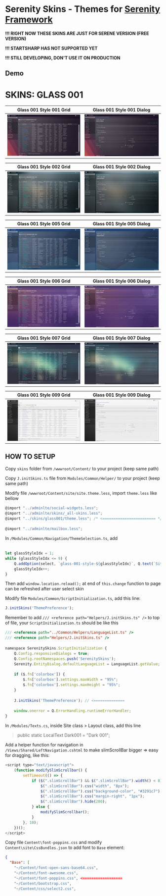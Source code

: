 # Serenity Skins - Themes for [Serenity Framework](https://github.com/volkanceylan/Serenity)

**!!! RIGHT NOW THESE SKINS ARE JUST FOR SERENE VERSION (FREE VERSION)**

**!!! STARTSHARP HAS NOT SUPPORTED YET**

**!!! STILL DEVELOPING, DON'T USE IT ON PRODUCTION**

## Demo

# SKINS: GLASS 001

**Glass 001 Style 001 Grid**             |  **Glass 001 Style 001 Dialog**
:-------------------------:|:-------------------------:
![Glass 001 Style 001 Grid](https://github.com/minhhungit/SerenitySkins/blob/main/assets/images/glass-001-ver2/img-001.jpg?raw=true)  |  ![Glass 001 Style 001 Dialog](https://github.com/minhhungit/SerenitySkins/blob/main/assets/images/glass-001-ver2/img-002.jpg?raw=true)

**Glass 001 Style 002 Grid**             |  **Glass 001 Style 002 Dialog**
:-------------------------:|:-------------------------:
![Glass 001 Style 002 Grid](https://github.com/minhhungit/SerenitySkins/blob/main/assets/images/glass-001-ver2/img-003.jpg?raw=true)  |  ![Glass 001 Style 002 Dialog](https://github.com/minhhungit/SerenitySkins/blob/main/assets/images/glass-001-ver2/img-004.jpg?raw=true)

**Glass 001 Style 005 Grid**             |  **Glass 001 Style 005 Dialog**
:-------------------------:|:-------------------------:
![Glass 001 Style 005 Grid](https://github.com/minhhungit/SerenitySkins/blob/main/assets/images/glass-001-ver2/img-005.jpg?raw=true)  |  ![Glass 001 Style 005 Dialog](https://github.com/minhhungit/SerenitySkins/blob/main/assets/images/glass-001-ver2/img-006.jpg?raw=true)

**Glass 001 Style 006 Grid**             |  **Glass 001 Style 006 Dialog**
:-------------------------:|:-------------------------:
![Glass 001 Style 006 Grid](https://github.com/minhhungit/SerenitySkins/blob/main/assets/images/glass-001-ver2/img-007.jpg?raw=true)  |  ![Glass 001 Style 006 Dialog](https://github.com/minhhungit/SerenitySkins/blob/main/assets/images/glass-001-ver2/img-008.jpg?raw=true)

**Glass 001 Style 007 Grid**             |  **Glass 001 Style 007 Dialog**
:-------------------------:|:-------------------------:
![Glass 001 Style 007 Grid](https://github.com/minhhungit/SerenitySkins/blob/main/assets/images/glass-001-ver2/img-009.jpg?raw=true)  |  ![Glass 001 Style 007 Dialog](https://github.com/minhhungit/SerenitySkins/blob/main/assets/images/glass-001-ver2/img-010.jpg?raw=true)

**Glass 001 Style 009 Grid**             |  **Glass 001 Style 009 Dialog**
:-------------------------:|:-------------------------:
![Glass 001 Style 009 Grid](https://github.com/minhhungit/SerenitySkins/blob/main/assets/images/glass-001-ver2/img-011.jpg?raw=true)  |  ![Glass 001 Style 009 Dialog](https://github.com/minhhungit/SerenitySkins/blob/main/assets/images/glass-001-ver2/img-012.jpg?raw=true)


## HOW TO SETUP

Copy `skins` folder from `/wwwroot/Content/` to your project (keep same path)

Copy `J.initSkins.ts` file from `Modules/Common/Helper/` to your project (keep same path)

Modify file `/wwwroot/Content/site/site.theme.less`, import `theme.less` like bellow
```javascript
@import "../adminlte/social-widgets.less";
@import "../adminlte/skins/_all-skins.less";
@import "../skins/glass001/theme.less"; /* <======================== */

@import "../adminlte/mailbox.less";
```


In `/Modules/Common/Navigation/ThemeSelection.ts`, add 

```javascript

let glassStyleIdx = 1;
while (glassStyleIdx <= 9) {
	Q.addOption(select, `glass-001-style-${glassStyleIdx}`, Q.text(`Site.Layout.Glass001Style${glassStyleIdx}`));
	glassStyleIdx++;
}
```

Then add `window.location.reload();` at end of `this.change` function to page can be refreshed after user select skin

Modify file `Modules/Common/ScriptInitialization.ts`, add this line:
```javascript
J.initSkins('ThemePreference');
```

Remember to add `/// <reference path="Helpers/J.initSkins.ts" />` to top of file, your `ScriptInitialization.ts` should be like this

```javascript
/// <reference path="../Common/Helpers/LanguageList.ts" />
/// <reference path="Helpers/J.initSkins.ts" />

namespace SerenitySkins.ScriptInitialization {
    Q.Config.responsiveDialogs = true;
    Q.Config.rootNamespaces.push('SerenitySkins');
    Serenity.EntityDialog.defaultLanguageList = LanguageList.getValue;

    if ($.fn['colorbox']) {
        $.fn['colorbox'].settings.maxWidth = "95%";
        $.fn['colorbox'].settings.maxHeight = "95%";
    }

    J.initSkins('ThemePreference'); // <==============

    window.onerror = Q.ErrorHandling.runtimeErrorHandler;
}
```

In `/Modules/Texts.cs`, inside Site class > Layout class, add this line
>public static LocalText Dark001 = "Dark 001";


Add a helper function for navigation in `/Views/Shared/LeftNavigation.cshtml` to make slimScrollBar bigger => easy for dragging, like this:
```javascript
<script type="text/javascript">
	(function modifySlimScrollbar() {
		setTimeout(() => {
			if ($(".slimScrollBar") && $(".slimScrollBar").width() < 8) {
				$(".slimScrollBar").css("width", "8px");
				$(".slimScrollBar").css("background-color", "#3291c7");
				$(".slimScrollBar").css("margin-right", "1px");
				$(".slimScrollBar").hide(200);
			} else {
				modifySlimScrollbar();
			}
		}, 10);
	})();
</script>
```

Copy file `Content\font-poppins.css` and modify `Content\site\CssBundles.json` to add font to `Base` element:

```json
{
  "Base": [
    "~/Content/font-open-sans-base64.css",
    "~/Content/font-awesome.css",
    "~/Content/font-poppins.css", <==================
    "~/Content/bootstrap.css",
    "~/Content/css/select2.css",
```
